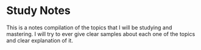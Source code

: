 # Study Notes

This is a notes compilation of the topics that I will be studying and mastering. I will try to ever give clear samples about each one of the topics and clear explanation of it.